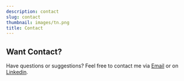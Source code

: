 ```yaml
---
description: contact
slug: contact
thumbnail: images/tn.png
title: Contact
---
```


## Want Contact?

Have questions or suggestions? Feel free to contact me via [Email]( mailto:ricardo.landot1@gmail.com) or on [Linkedin](https://ch.linkedin.com/in/ricardo-landolt/).